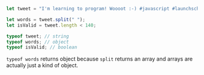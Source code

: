 ```js
let tweet = "I'm learning to program! Woooot :-) #javascript #launchschool";

let words = tweet.split(" ");
let isValid = tweet.length < 140;
```

```js
typeof tweet; // string
typeof words; // object
typeof isValid; // boolean
```

`typeof words` returns object because `split` returns an array and arrays are actually just a kind of object.
